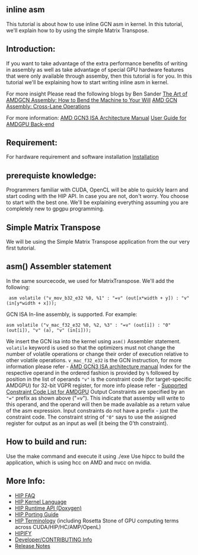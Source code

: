 ## inline asm  ###

This tutorial is about how to use inline GCN asm in kernel. In this tutorial, we'll explain how to by using the simple Matrix Transpose.

## Introduction:

If you want to take advantage of the extra performance benefits of writing in assembly as well as take advantage of special GPU hardware features that were only available through assemby, then this tutorial is for you. In this tutorial we'll be explaining how to start writing inline asm in kernel.

For more insight Please read the following blogs by Ben Sander
[The Art of AMDGCN Assembly: How to Bend the Machine to Your Will](gpuopen.com/amdgcn-assembly)
[AMD GCN Assembly: Cross-Lane Operations](http://gpuopen.com/amd-gcn-assembly-cross-lane-operations/)

For more information:
[AMD GCN3 ISA Architecture Manual](http://gpuopen.com/compute-product/amd-gcn3-isa-architecture-manual/)
[User Guide for AMDGPU Back-end](llvm.org/docs/AMDGPUUsage.html)

## Requirement:
For hardware requirement and software installation [Installation](https://github.com/ROCm-Developer-Tools/HIP/blob/master/INSTALL.md)

## prerequiste knowledge:

Programmers familiar with CUDA, OpenCL will be able to quickly learn and start coding with the HIP API. In case you are not, don't worry. You choose to start with the best one. We'll be explaining everything assuming you are completely new to gpgpu programming.

## Simple Matrix Transpose

We will be using the Simple Matrix Transpose application from the our very first tutorial.

## asm() Assembler statement

In the same sourcecode, we used for MatrixTranspose. We'll add the following:

`  asm volatile ("v_mov_b32_e32 %0, %1" : "=v" (out[x*width + y]) : "v" (in[y*width + x]));                    `

GCN ISA In-line assembly, is supported. For example:

```
asm volatile ("v_mac_f32_e32 %0, %2, %3" : "=v" (out[i]) : "0"(out[i]), "v" (a), "v" (in[i]));
```

We insert the GCN isa into the kernel using `asm()` Assembler statement.
`volatile` keyword is used so that the optimizers must not change the number of volatile operations or change their order of execution relative to other volatile operations.
`v_mac_f32_e32` is the GCN instruction, for more information please refer - [AMD GCN3 ISA architecture manual](http://gpuopen.com/compute-product/amd-gcn3-isa-architecture-manual/)
Index for the respective operand in the ordered fashion is provided by `%` followed by position in the list of operands
`"v"` is the constraint code (for target-specific AMDGPU) for 32-bit VGPR register, for more info please refer - [Supported Constraint Code List for AMDGPU](https://llvm.org/docs/LangRef.html#supported-constraint-code-list)
Output Constraints are specified by an `"="` prefix as shown above ("=v"). This indicate that assemby will write to this operand, and the operand will then be made available as a return value of the asm expression. Input constraints do not have a prefix - just the constraint code. The constraint string of `"0"` says to use the assigned register for output as an input as well (it being the 0'th constraint).

## How to build and run:
Use the make command and execute it using ./exe
Use hipcc to build the application, which is using hcc on AMD and nvcc on nvidia.


## More Info:
- [HIP FAQ](https://github.com/ROCm-Developer-Tools/HIP/blob/master/docs/markdown/hip_faq.md)
- [HIP Kernel Language](https://github.com/ROCm-Developer-Tools/HIP/blob/master/docs/markdown/hip_kernel_language.md)
- [HIP Runtime API (Doxygen)](http://rocm-developer-tools.github.io/HIP)
- [HIP Porting Guide](https://github.com/ROCm-Developer-Tools/HIP/blob/master/docs/markdown/hip_porting_guide.md)
- [HIP Terminology](https://github.com/ROCm-Developer-Tools/HIP/blob/master/docs/markdown/hip_terms.md) (including Rosetta Stone of GPU computing terms across CUDA/HIP/HC/AMP/OpenL)
- [HIPIFY](https://github.com/ROCm-Developer-Tools/HIP/blob/master/hipify-clang/README.md)
- [Developer/CONTRIBUTING Info](https://github.com/ROCm-Developer-Tools/HIP/blob/master/CONTRIBUTING.md)
- [Release Notes](https://github.com/ROCm-Developer-Tools/HIP/blob/master/RELEASE.md)
